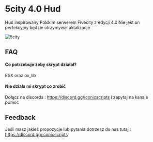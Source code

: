 # 5city 4.0 Hud
Hud inspirowany Polskim serwerem Fivecity z edycji 4.0 Nie jest on perfekcyjny będzie otrzymywał aktalizacje

![5city](https://github.com/user-attachments/assets/77ddb368-2cdf-4071-8310-ba79a535d527)

## FAQ

#### Co potrzebuje żeby skrypt działał?

ESX oraz ox_lib

#### Nie działa mi skrypt co zrobić

Dołącz na discorda : https://discord.gg/iconicscripts I zapytaj na kanale pomoc


## Feedback

Jeśli masz jakieś propozycje lub pytania dotrzesz do nas tutaj : https://discord.gg/iconicscripts
